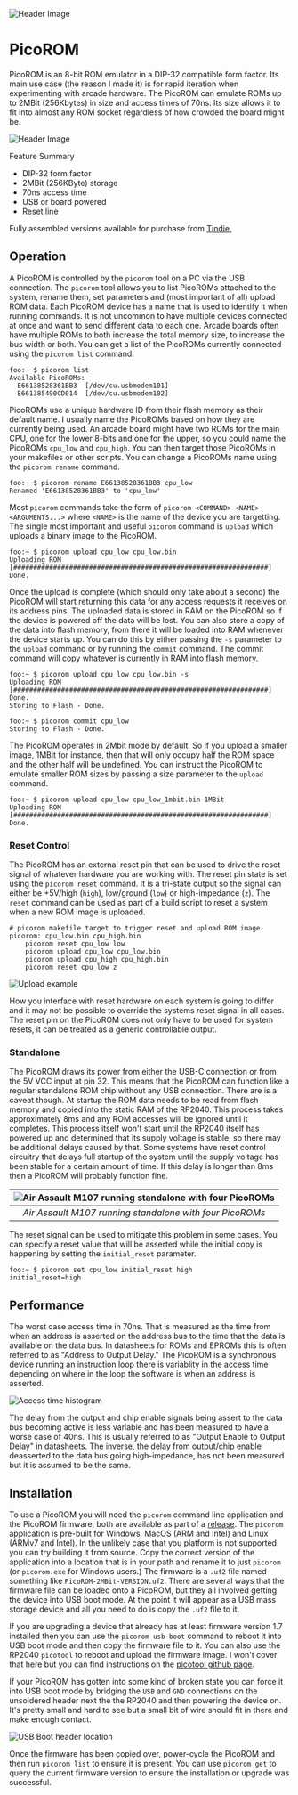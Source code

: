 ![Header Image](docs/header.jpg)

# PicoROM
PicoROM is an 8-bit ROM emulator in a DIP-32 compatible form factor. Its main use case (the reason I made it) is for rapid iteration when experimenting with arcade hardware. The PicoROM can emulate ROMs up to 2MBit (256Kbytes) in size and access times of 70ns. Its size allows it to fit into almost any ROM socket regardless of how crowded the board might be.

![Header Image](docs/use_collage.jpg)

Feature Summary
- DIP-32 form factor
- 2MBit (256KByte) storage
- 70ns access time
- USB or board powered
- Reset line

Fully assembled versions available for purchase from [Tindie.](https://www.tindie.com/products/pbretro/picorom/)

## Operation
A PicoROM is controlled by the `picorom` tool on a PC via the USB connection. The `picorom` tool allows you to list PicoROMs attached to the system, rename them, set parameters and (most important of all) upload ROM data.
Each PicoROM device has a name that is used to identify it when running commands. It is not uncommon to have multiple devices connected at once and want to send different data to each one. Arcade boards often have multiple ROMs to both increase the total memory size, to increase the bus width or both. You can get a list of the PicoROMs currently connected using the `picorom list` command:

```console
foo:~ $ picorom list
Available PicoROMs:
  E66138528361BB3  [/dev/cu.usbmodem101]
  E661385490CD014  [/dev/cu.usbmodem102]
```

PicoROMs use a unique hardware ID from their flash memory as their default name. I usually name the PicoROMs based on how they are currently being used. An arcade board might have two ROMs for the main CPU, one for the lower 8-bits and one for the upper, so you could name the PicoROMs `cpu_low` and `cpu_high`. You can then target those PicoROMs in your makefiles or other scripts. You can change a PicoROMs name using the `picorom rename` command. 

```console
foo:~ $ picorom rename E66138528361BB3 cpu_low
Renamed 'E66138528361BB3' to 'cpu_low'
```

Most `picorom` commands take the form of `picorom <COMMAND> <NAME> <ARGUMENTS...>` where `<NAME>` is the name of the device you are targetting. The single most important and useful `picorom` command is `upload` which uploads a binary image to the PicoROM.

```console
foo:~ $ picorom upload cpu_low cpu_low.bin
Uploading ROM [################################################################] Done.
```

Once the upload is complete (which should only take about a second) the PicoROM will start returning this data for any access requests it receives on its address pins. The uploaded data is stored in RAM on the PicoROM so if the device is powered off the data will be lost. You can also store a copy of the data into flash memory, from there it will be loaded into RAM whenever the device starts up. You can do this by either passing the `-s` parameter to the `upload` command or by running the `commit` command. The commit command will copy whatever is currently in RAM into flash memory.

```console
foo:~ $ picorom upload cpu_low cpu_low.bin -s
Uploading ROM [################################################################] Done.
Storing to Flash - Done.

foo:~ $ picorom commit cpu_low
Storing to Flash - Done.

```

The PicoROM operates in 2Mbit mode by default. So if you upload a smaller image, 1MBit for instance, then that will only occupy half the ROM space and the other half will be undefined. You can instruct the PicoROM to emulate smaller ROM sizes by passing a size parameter to the `upload` command.

```console
foo:~ $ picorom upload cpu_low cpu_low_1mbit.bin 1MBit
Uploading ROM [################################################################] Done.
```

### Reset Control
The PicoROM has an external reset pin that can be used to drive the reset signal of whatever hardware you are working with. The reset pin state is set using the `picorom reset` command. It is a tri-state output so the signal can either be +5V/high (`high`), low/ground (`low`) or high-impedance (`z`). The `reset` command can be used as part of a build script to reset a system when a new ROM image is uploaded.

```make
# picorom makefile target to trigger reset and upload ROM image
picorom: cpu_low.bin cpu_high.bin
    picorom reset cpu_low low
    picorom upload cpu_low cpu_low.bin
    picorom upload cpu_high cpu_high.bin
    picorom reset cpu_low z
```

![Upload example](docs/upload.gif)

How you interface with reset hardware on each system is going to differ and it may not be possible to override the systems reset signal in all cases. The reset pin on the PicoROM does not only have to be used for system resets, it can be treated as a generic controllable output.

### Standalone
The PicoROM draws its power from either the USB-C connection or from the 5V VCC input at pin 32. This means that the PicoROM can function like a regular standalone ROM chip without any USB connection. There are is a caveat though. At startup the ROM data needs to be read from flash memory and copied into the static RAM of the RP2040. This process takes approximately 8ms and any ROM accesses will be ignored until it completes. This process itself won't start until the RP2040 itself has powered up and determined that its supply voltage is stable, so there may be additional delays caused by that. Some systems have reset control circuitry that delays full startup of the system until the supply voltage has been stable for a certain amount of time. If this delay is longer than 8ms then a PicoROM will probably function fine.

| ![Air Assault M107 running standalone with four PicoROMs](docs/standalone.jpg) |
|:-:|
| *Air Assault M107 running standalone with four PicoROMs* |

The reset signal can be used to mitigate this problem in some cases. You can specify a reset value that will be asserted while the initial copy is happening by setting the `initial_reset` parameter.

```console
foo:~ $ picorom set cpu_low initial_reset high
initial_reset=high
```

## Performance
The worst case access time in 70ns. That is measured as the time from when an address is asserted on the address bus to the time that the data is available on the data bus. In datasheets for ROMs and EPROMs this is often referred to as "Address to Output Delay." The PicoROM is a synchronous device running an instruction loop there is variablity in the access time depending on where in the loop the software is when an address is asserted.

![Access time histogram](docs/270mhz_access_time.png)

The delay from the output and chip enable signals being assert to the data bus becoming active is less variable and has been measured to have a worse case of 40ns. This is usually referred to as "Output Enable to Output Delay" in datasheets. The inverse, the delay from output/chip enable deasserted to the data bus going high-impedance, has not been measured but it is assumed to be the same.

## Installation
To use a PicoROM you will need the `picorom` command line application and the PicoROM firmware, both are available as part of a [release](https://github.com/wickerwaka/PicoROM/releases/latest). The `picorom` application is pre-built for Windows, MacOS (ARM and Intel) and Linux (ARMv7 and Intel). In the unlikely case that you platform is not supported you can try building it from source. Copy the correct version of the application into a location that is in your path and rename it to just `picorom` (or `picorom.exe` for Windows users.) The firmware is a `.uf2` file named something like `PicoROM-2MBit-VERSION.uf2`. There are several ways that the firmware file can be loaded onto a PicoROM, but they all involved getting the device into USB boot mode. At the point it will appear as a USB mass storage device and all you need to do is copy the `.uf2` file to it.

If you are upgrading a device that already has at least firmware version 1.7 installed then you can use the `picorom usb-boot` command to reboot it into USB boot mode and then copy the firmware file to it. You can also use the RP2040 `picotool` to reboot and upload the firmware image. I won't cover that here but you can find instructions on the [picotool github page](https://github.com/raspberrypi/picotool).

If your PicoROM has gotten into some kind of broken state you can force it into USB boot mode by bridging the `USB` and `GND` connections on the unsoldered header next the the RP2040 and then powering the device on. It's pretty small and hard to see but a small bit of wire should fit in there and make enough contact.

![USB Boot header location](docs/usb_boot.jpg)

Once the firmware has been copied over, power-cycle the PicoROM and then run `picorom list` to ensure it is present. You can use `picorom get` to query the current firmware version to ensure the installation or upgrade was successful.


